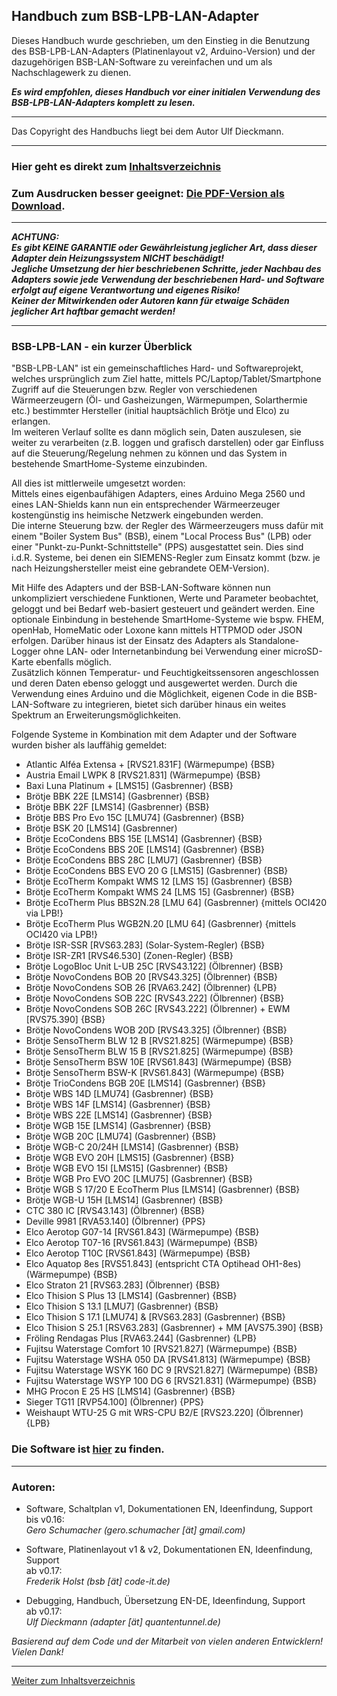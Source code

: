 ## Handbuch zum BSB-LPB-LAN-Adapter   

Dieses Handbuch wurde geschrieben, um den Einstieg in die Benutzung des
BSB-LPB-LAN-Adapters (Platinenlayout v2, Arduino-Version) und der dazugehörigen BSB-LAN-Software 
zu vereinfachen und um als Nachschlagewerk zu dienen.  

***Es wird empfohlen, dieses Handbuch vor einer initialen
Verwendung des BSB-LPB-LAN-Adapters komplett zu lesen.***    
    
---  
  
Das Copyright des Handbuchs liegt bei dem Autor Ulf Dieckmann.
  
---  
    
### Hier geht es direkt zum [Inhaltsverzeichnis](inhaltsverzeichnis.md) ###  
    
### Zum Ausdrucken besser geeignet: [Die PDF-Version als Download](https://github.com/1coderookie/BSB-LPB-LAN/raw/master/Handbuch_BSB-LPB-LAN-Adapter.pdf). ###  

---  

***ACHTUNG:  
Es gibt KEINE GARANTIE oder Gewährleistung jeglicher Art, dass dieser Adapter dein Heizungssystem NICHT beschädigt!  
Jegliche Umsetzung der hier beschriebenen Schritte, jeder Nachbau des Adapters sowie jede Verwendung der beschriebenen Hard- und Software erfolgt auf eigene Verantwortung und eigenes Risiko!  
Keiner der Mitwirkenden oder Autoren kann für etwaige Schäden jeglicher Art haftbar gemacht werden!***   

---
  
### BSB-LPB-LAN - ein kurzer Überblick ###  

"BSB-LPB-LAN" ist ein gemeinschaftliches Hard- und Softwareprojekt, welches ursprünglich zum Ziel hatte, mittels PC/Laptop/Tablet/Smartphone Zugriff auf die Steuerungen bzw. Regler von verschiedenen Wärmeerzeugern (Öl- und Gasheizungen, Wärmepumpen, Solarthermie etc.) bestimmter Hersteller (initial hauptsächlich Brötje und Elco) zu erlangen.  
Im weiteren Verlauf sollte es dann möglich sein, Daten auszulesen, sie weiter zu verarbeiten (z.B. loggen und grafisch darstellen) oder gar Einfluss auf die Steuerung/Regelung nehmen zu können und das System in bestehende SmartHome-Systeme einzubinden.  
    
All dies ist mittlerweile umgesetzt worden:  
Mittels eines eigenbaufähigen Adapters, eines Arduino Mega 2560 und eines LAN-Shields kann nun ein entsprechender Wärmeerzeuger kostengünstig ins heimische Netzwerk eingebunden werden.  
Die interne Steuerung bzw. der Regler des Wärmeerzeugers muss dafür mit einem "Boiler System Bus" (BSB), einem "Local Process Bus" (LPB) oder einer "Punkt-zu-Punkt-Schnittstelle" (PPS) ausgestattet sein. Dies sind i.d.R. Systeme, bei denen ein SIEMENS-Regler zum Einsatz kommt (bzw. je nach Heizungshersteller meist eine gebrandete OEM-Version).

Mit Hilfe des Adapters und der BSB-LAN-Software können nun unkompliziert verschiedene Funktionen, Werte und Parameter beobachtet, geloggt und bei Bedarf web-basiert gesteuert und geändert werden.
Eine optionale Einbindung in bestehende SmartHome-Systeme wie bspw. FHEM, openHab, HomeMatic oder Loxone kann mittels HTTPMOD oder JSON erfolgen. 
Darüber hinaus ist der Einsatz des Adapters als Standalone-Logger ohne LAN- oder Internetanbindung bei Verwendung einer microSD-Karte ebenfalls möglich.  
Zusätzlich können Temperatur- und Feuchtigkeitssensoren angeschlossen und deren Daten ebenso geloggt und ausgewertet werden. Durch die Verwendung eines Arduino und die Möglichkeit, eigenen Code in die BSB-LAN-Software zu integrieren, bietet sich darüber hinaus ein weites Spektrum an Erweiterungsmöglichkeiten. 

Folgende Systeme in Kombination mit dem Adapter und der Software wurden bisher als lauffähig gemeldet:
- Atlantic Alféa Extensa + [RVS21.831F] (Wärmepumpe) {BSB}
- Austria Email LWPK 8 [RVS21.831] (Wärmepumpe) {BSB}
- Baxi Luna Platinum + [LMS15] (Gasbrenner) {BSB}
- Brötje BBK 22E [LMS14] (Gasbrenner) {BSB}
- Brötje BBK 22F [LMS14] (Gasbrenner) {BSB}  
- Brötje BBS Pro Evo 15C [LMU74] (Gasbrenner) {BSB}
- Brötje BSK 20 [LMS14] (Gasbrenner)  
- Brötje EcoCondens BBS 15E [LMS14] (Gasbrenner) {BSB}
- Brötje EcoCondens BBS 20E [LMS14] (Gasbrenner) {BSB}  
- Brötje EcoCondens BBS 28C [LMU7] (Gasbrenner) {BSB}  
- Brötje EcoCondens BBS EVO 20 G [LMS15] (Gasbrenner) {BSB}  
- Brötje EcoTherm Kompakt WMS 12 [LMS 15] (Gasbrenner) {BSB}
- Brötje EcoTherm Kompakt WMS 24 [LMS 15] (Gasbrenner) {BSB}
- Brötje EcoTherm Plus BBS2N.28 [LMU 64] (Gasbrenner) {mittels OCI420 via LPB!}
- Brötje EcoTherm Plus WGB2N.20 [LMU 64] (Gasbrenner) {mittels OCI420 via LPB!}
- Brötje ISR-SSR [RVS63.283] (Solar-System-Regler) {BSB}
- Brötje ISR-ZR1 [RVS46.530] (Zonen-Regler) {BSB}
- Brötje LogoBloc Unit L-UB 25C [RVS43.122] (Ölbrenner) {BSB}
- Brötje NovoCondens BOB 20 [RVS43.325] (Ölbrenner) {BSB}
- Brötje NovoCondens SOB 26 [RVA63.242] (Ölbrenner) {LPB}
- Brötje NovoCondens SOB 22C [RVS43.222] (Ölbrenner) {BSB}
- Brötje NovoCondens SOB 26C [RVS43.222] (Ölbrenner) + EWM [RVS75.390] {BSB}
- Brötje NovoCondens WOB 20D [RVS43.325] (Ölbrenner) {BSB}
- Brötje SensoTherm BLW 12 B [RVS21.825] (Wärmepumpe) {BSB}
- Brötje SensoTherm BLW 15 B [RVS21.825] (Wärmepumpe) {BSB}
- Brötje SensoTherm BSW 10E [RVS61.843] (Wärmepumpe) {BSB}  
- Brötje SensoTherm BSW-K [RVS61.843] (Wärmepumpe) {BSB}
- Brötje TrioCondens BGB 20E [LMS14] (Gasbrenner) {BSB}
- Brötje WBS 14D [LMU74] (Gasbrenner) {BSB}
- Brötje WBS 14F [LMS14] (Gasbrenner) {BSB}
- Brötje WBS 22E [LMS14] (Gasbrenner) {BSB}
- Brötje WGB 15E [LMS14] (Gasbrenner) {BSB}
- Brötje WGB 20C [LMU74] (Gasbrenner) {BSB}
- Brötje WGB-C 20/24H [LMS14] (Gasbrenner) {BSB}
- Brötje WGB EVO 20H [LMS15] (Gasbrenner) {BSB}
- Brötje WGB EVO 15I [LMS15] (Gasbrenner) {BSB}
- Brötje WGB Pro EVO 20C [LMU75] (Gasbrenner) {BSB}
- Brötje WGB S 17/20 E EcoTherm Plus [LMS14] (Gasbrenner) {BSB}
- Brötje WGB-U 15H [LMS14] (Gasbrenner) {BSB}
- CTC 380 IC [RVS43.143] (Ölbrenner) {BSB}
- Deville 9981 [RVA53.140] (Ölbrenner) {PPS}
- Elco Aerotop G07-14 [RVS61.843] (Wärmepumpe) {BSB}
- Elco Aerotop T07-16 [RVS61.843] (Wärmepumpe) {BSB}
- Elco Aerotop T10C [RVS61.843] (Wärmepumpe) {BSB}
- Elco Aquatop 8es [RVS51.843] (entspricht CTA Optihead OH1-8es) (Wärmepumpe) {BSB}
- Elco Straton 21 [RVS63.283] (Ölbrenner) {BSB}
- Elco Thision S Plus 13 [LMS14] (Gasbrenner) {BSB}
- Elco Thision S 13.1 [LMU7] (Gasbrenner) {BSB}
- Elco Thision S 17.1 [LMU74] & [RVS63.283] (Gasbrenner) {BSB}
- Elco Thision S 25.1 [RSV63.283] (Gasbrenner) + MM [AVS75.390] {BSB}
- Fröling Rendagas Plus [RVA63.244] (Gasbrenner) {LPB}
- Fujitsu Waterstage Comfort 10 [RVS21.827] (Wärmepumpe) {BSB}
- Fujitsu Waterstage WSHA 050 DA [RVS41.813] (Wärmepumpe) {BSB}
- Fujitsu Waterstage WSYK 160 DC 9 [RVS21.827] (Wärmepumpe) {BSB}
- Fujitsu Waterstage WSYP 100 DG 6 [RVS21.831] (Wärmepumpe) {BSB}
- MHG Procon E 25 HS [LMS14] (Gasbrenner) {BSB}
- Sieger TG11 [RVP54.100] (Ölbrenner) {PPS}
- Weishaupt WTU-25 G mit WRS-CPU B2/E [RVS23.220] (Ölbrenner) {LPB}

### Die Software ist [hier](https://github.com/fredlcore/bsb_lan) zu finden. ###  

---  

### Autoren: ###  

-   Software, Schaltplan v1, Dokumentationen EN, Ideenfindung, Support  
    bis v0.16:  
    *Gero Schumacher (gero.schumacher \[ät\] gmail.com)*

-   Software, Platinenlayout v1 & v2, Dokumentationen EN, Ideenfindung, Support  
    ab v0.17:  
    *Frederik Holst (bsb \[ät\] code-it.de)*

-   Debugging, Handbuch, Übersetzung EN-DE, Ideenfindung, Support  
    ab v0.17:  
    *Ulf Dieckmann (adapter \[ät\] quantentunnel.de)*

*Basierend auf dem Code und der Mitarbeit von vielen anderen
Entwicklern! Vielen Dank!*  
      
    
---
    
[Weiter zum Inhaltsverzeichnis](inhaltsverzeichnis.md)  


